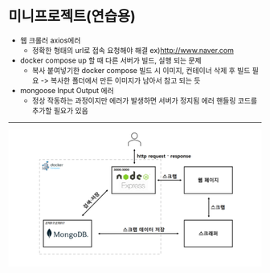 # 미니프로젝트(연습용)

- 웹 크롤러 axios에러
  - 정확한 형태의 url로 접속 요청해야 해결 ex)http://www.naver.com
- docker compose up 할 때 다른 서버가 빌드, 실행 되는 문제
  - 복사 붙여넣기한 docker compose 빌드 시 이미지, 컨테이너 삭제 후 빌드 필요 -> 복사한 폴더에서 만든 이미지가 남아서 참고 되는 듯
- mongoose Input Output 에러
  - 정상 작동하는 과정이지만 에러가 발생하면 서버가 정지됨 에러 핸들링 코드를 추가할 필요가 있음

---

![image](./images/pipeLine.png)
